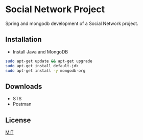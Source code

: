 # Social Network Project

Spring and mongodb development of a Social Network project.

## Installation

* Install Java and MongoDB

```bash
sudo apt-get update && apt-get upgrade
sudo apt-get install default-jdk
sudo apt-get install -y mongodb-org
```

## Downloads

* STS
* Postman


## License
[MIT](https://choosealicense.com/licenses/mit/)
